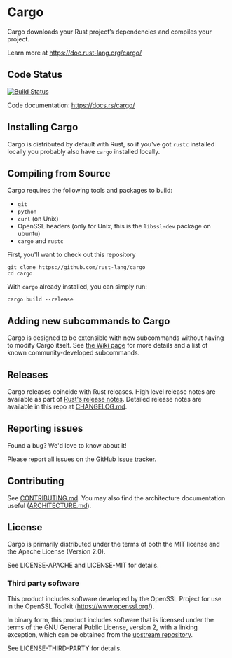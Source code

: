 # Cargo

Cargo downloads your Rust project’s dependencies and compiles your project.

Learn more at https://doc.rust-lang.org/cargo/

## Code Status

[![Build Status](https://dev.azure.com/rust-lang/cargo/_apis/build/status/rust-lang.cargo?branchName=master)](https://dev.azure.com/rust-lang/cargo/_build/latest?definitionId=18&branchName=master)

Code documentation: https://docs.rs/cargo/

## Installing Cargo

Cargo is distributed by default with Rust, so if you've got `rustc` installed
locally you probably also have `cargo` installed locally.

## Compiling from Source

Cargo requires the following tools and packages to build:

* `git`
* `python`
* `curl` (on Unix)
* OpenSSL headers (only for Unix, this is the `libssl-dev` package on ubuntu)
* `cargo` and `rustc`

First, you'll want to check out this repository

```
git clone https://github.com/rust-lang/cargo
cd cargo
```

With `cargo` already installed, you can simply run:

```
cargo build --release
```

## Adding new subcommands to Cargo

Cargo is designed to be extensible with new subcommands without having to modify
Cargo itself. See [the Wiki page][third-party-subcommands] for more details and
a list of known community-developed subcommands.

[third-party-subcommands]: https://github.com/rust-lang/cargo/wiki/Third-party-cargo-subcommands


## Releases

Cargo releases coincide with Rust releases.
High level release notes are available as part of [Rust's release notes][rel].
Detailed release notes are available in this repo at [CHANGELOG.md].

[rel]: https://github.com/rust-lang/rust/blob/master/RELEASES.md
[CHANGELOG.md]: CHANGELOG.md

## Reporting issues

Found a bug? We'd love to know about it!

Please report all issues on the GitHub [issue tracker][issues].

[issues]: https://github.com/rust-lang/cargo/issues

## Contributing

See [CONTRIBUTING.md](CONTRIBUTING.md). You may also find the architecture
documentation useful ([ARCHITECTURE.md](ARCHITECTURE.md)).

## License

Cargo is primarily distributed under the terms of both the MIT license
and the Apache License (Version 2.0).

See LICENSE-APACHE and LICENSE-MIT for details.

### Third party software

This product includes software developed by the OpenSSL Project
for use in the OpenSSL Toolkit (https://www.openssl.org/).

In binary form, this product includes software that is licensed under the
terms of the GNU General Public License, version 2, with a linking exception,
which can be obtained from the [upstream repository][1].

See LICENSE-THIRD-PARTY for details.

[1]: https://github.com/libgit2/libgit2


